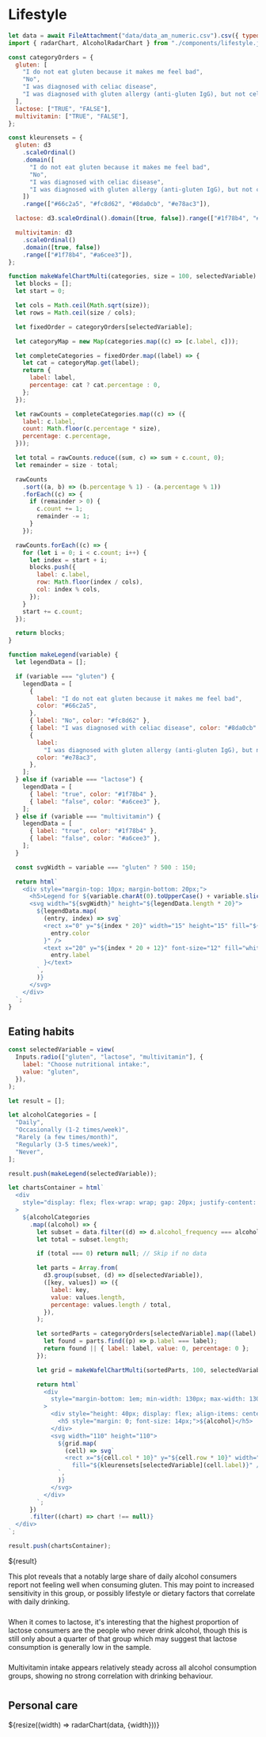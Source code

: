# Lifestyle

```js
let data = await FileAttachment("data/data_am_numeric.csv").csv({ typed: true });
import { radarChart, AlcoholRadarChart } from "./components/lifestyle.js";
```

```js
const categoryOrders = {
  gluten: [
    "I do not eat gluten because it makes me feel bad",
    "No",
    "I was diagnosed with celiac disease",
    "I was diagnosed with gluten allergy (anti-gluten IgG), but not celiac disease",
  ],
  lactose: ["TRUE", "FALSE"],
  multivitamin: ["TRUE", "FALSE"],
};

const kleurensets = {
  gluten: d3
    .scaleOrdinal()
    .domain([
      "I do not eat gluten because it makes me feel bad",
      "No",
      "I was diagnosed with celiac disease",
      "I was diagnosed with gluten allergy (anti-gluten IgG), but not celiac disease",
    ])
    .range(["#66c2a5", "#fc8d62", "#8da0cb", "#e78ac3"]),

  lactose: d3.scaleOrdinal().domain([true, false]).range(["#1f78b4", "#a6cee3"]),

  multivitamin: d3
    .scaleOrdinal()
    .domain([true, false])
    .range(["#1f78b4", "#a6cee3"]),
};

function makeWafelChartMulti(categories, size = 100, selectedVariable) {
  let blocks = [];
  let start = 0;

  let cols = Math.ceil(Math.sqrt(size));
  let rows = Math.ceil(size / cols);

  let fixedOrder = categoryOrders[selectedVariable];

  let categoryMap = new Map(categories.map((c) => [c.label, c]));

  let completeCategories = fixedOrder.map((label) => {
    let cat = categoryMap.get(label);
    return {
      label: label,
      percentage: cat ? cat.percentage : 0,
    };
  });

  let rawCounts = completeCategories.map((c) => ({
    label: c.label,
    count: Math.floor(c.percentage * size),
    percentage: c.percentage,
  }));

  let total = rawCounts.reduce((sum, c) => sum + c.count, 0);
  let remainder = size - total;

  rawCounts
    .sort((a, b) => (b.percentage % 1) - (a.percentage % 1))
    .forEach((c) => {
      if (remainder > 0) {
        c.count += 1;
        remainder -= 1;
      }
    });

  rawCounts.forEach((c) => {
    for (let i = 0; i < c.count; i++) {
      let index = start + i;
      blocks.push({
        label: c.label,
        row: Math.floor(index / cols),
        col: index % cols,
      });
    }
    start += c.count;
  });

  return blocks;
}

function makeLegend(variable) {
  let legendData = [];

  if (variable === "gluten") {
    legendData = [
      {
        label: "I do not eat gluten because it makes me feel bad",
        color: "#66c2a5",
      },
      { label: "No", color: "#fc8d62" },
      { label: "I was diagnosed with celiac disease", color: "#8da0cb" },
      {
        label:
          "I was diagnosed with gluten allergy (anti-gluten IgG), but not celiac disease",
        color: "#e78ac3",
      },
    ];
  } else if (variable === "lactose") {
    legendData = [
      { label: "true", color: "#1f78b4" },
      { label: "false", color: "#a6cee3" },
    ];
  } else if (variable === "multivitamin") {
    legendData = [
      { label: "true", color: "#1f78b4" },
      { label: "false", color: "#a6cee3" },
    ];
  }

  const svgWidth = variable === "gluten" ? 500 : 150;

  return html`
    <div style="margin-top: 10px; margin-bottom: 20px;">
      <h5>Legend for ${variable.charAt(0).toUpperCase() + variable.slice(1)}</h5>
      <svg width="${svgWidth}" height="${legendData.length * 20}">
        ${legendData.map(
          (entry, index) => svg`
          <rect x="0" y="${index * 20}" width="15" height="15" fill="${
            entry.color
          }" />
          <text x="20" y="${index * 20 + 12}" font-size="12" fill="white">${
            entry.label
          }</text>
        `,
        )}
      </svg>
    </div>
  `;
}
```

<h2>Eating habits</h2>

```js
const selectedVariable = view(
  Inputs.radio(["gluten", "lactose", "multivitamin"], {
    label: "Choose nutritional intake:",
    value: "gluten",
  }),
);
```

```js
let result = [];

let alcoholCategories = [
  "Daily",
  "Occasionally (1-2 times/week)",
  "Rarely (a few times/month)",
  "Regularly (3-5 times/week)",
  "Never",
];

result.push(makeLegend(selectedVariable));

let chartsContainer = html`
  <div
    style="display: flex; flex-wrap: wrap; gap: 20px; justify-content: flex-start;"
  >
    ${alcoholCategories
      .map((alcohol) => {
        let subset = data.filter((d) => d.alcohol_frequency === alcohol);
        let total = subset.length;

        if (total === 0) return null; // Skip if no data

        let parts = Array.from(
          d3.group(subset, (d) => d[selectedVariable]),
          ([key, values]) => ({
            label: key,
            value: values.length,
            percentage: values.length / total,
          }),
        );

        let sortedParts = categoryOrders[selectedVariable].map((label) => {
          let found = parts.find((p) => p.label === label);
          return found || { label: label, value: 0, percentage: 0 };
        });

        let grid = makeWafelChartMulti(sortedParts, 100, selectedVariable);

        return html`
          <div
            style="margin-bottom: 1em; min-width: 130px; max-width: 130px; display: flex; flex-direction: column;"
          >
            <div style="height: 40px; display: flex; align-items: center;">
              <h5 style="margin: 0; font-size: 14px;">${alcohol}</h5>
            </div>
            <svg width="110" height="110">
              ${grid.map(
                (cell) => svg`
                <rect x="${cell.col * 10}" y="${cell.row * 10}" width="9" height="9"
                  fill="${kleurensets[selectedVariable](cell.label)}" />
              `,
              )}
            </svg>
          </div>
        `;
      })
      .filter((chart) => chart !== null)}
  </div>
`;

result.push(chartsContainer);
```

<div class="grid grid-cols-1">
  <div class="card">
    ${result}
  </div>
</div>

<p class="text-container">This plot reveals that a notably large share of daily alcohol consumers report not feeling well when consuming gluten. This may point to increased sensitivity in this group, or possibly lifestyle or dietary factors that correlate with daily drinking.</p>

<p class="text-container">
When it comes to lactose, it's interesting that the highest proportion of lactose consumers are the people who never drink alcohol, though this is still only about a quarter of that group which may suggest that lactose consumption is generally low in the sample.</p>

<p class="text-container">
Multivitamin intake appears relatively steady across all alcohol consumption groups, showing no strong correlation with drinking behaviour.</p>

<h2>Personal care</h2>

<div class="grid grid-cols-1">
  <div class="card">
    ${resize((width) => radarChart(data, {width}))}
  </div>
</div>

<style>
  .no-wrap {
    white-space: nowrap;
  }

  .text-container {
    width: 100%;
    max-width: 880px;
    margin-left: auto;
    margin-right: auto;
    white-space: normal;
    padding-bottom: 10px;
  }
</style>
